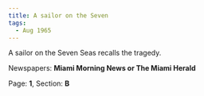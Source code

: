 ```yaml
---  
title: A sailor on the Seven  
tags:  
  - Aug 1965  
---  
```

  
A sailor on the Seven Seas recalls the tragedy.  
  
Newspapers: **Miami Morning News or The Miami Herald**  
  
Page: **1**, Section: **B** 
